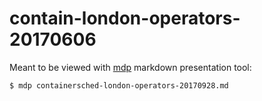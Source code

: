 # contain-london-operators-20170606

Meant to be viewed with [mdp](https://github.com/visit1985/mdp) markdown presentation tool:

```
$ mdp containersched-london-operators-20170928.md
```
